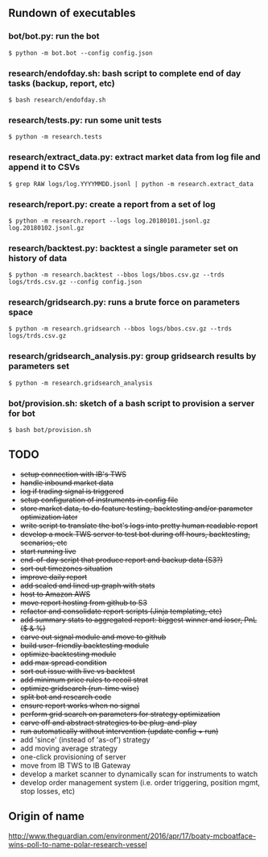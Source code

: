 
## Rundown of executables

### bot/bot.py: run the bot
    $ python -m bot.bot --config config.json

### research/endofday.sh: bash script to complete end of day tasks (backup, report, etc)
    $ bash research/endofday.sh

### research/tests.py: run some unit tests
    $ python -m research.tests

### research/extract_data.py: extract market data from log file and append it to CSVs
    $ grep RAW logs/log.YYYYMMDD.jsonl | python -m research.extract_data

### research/report.py: create a report from a set of log
    $ python -m research.report --logs log.20180101.jsonl.gz log.20180102.jsonl.gz

### research/backtest.py: backtest a single parameter set on history of data
    $ python -m research.backtest --bbos logs/bbos.csv.gz --trds logs/trds.csv.gz --config config.json

### research/gridsearch.py: runs a brute force on parameters space
    $ python -m research.gridsearch --bbos logs/bbos.csv.gz --trds logs/trds.csv.gz

### research/gridsearch_analysis.py: group gridsearch results by parameters set
    $ python -m research.gridsearch_analysis

### bot/provision.sh: sketch of a bash script to provision a server for bot
    $ bash bot/provision.sh

## TODO
* ~~setup connection with IB's TWS~~
* ~~handle inbound market data~~
* ~~log if trading signal is triggered~~
* ~~setup configuration of instruments in config file~~
* ~~store market data, to do feature testing, backtesting and/or parameter optimization later~~
* ~~write script to translate the bot's logs into pretty human readable report~~
* ~~develop a mock TWS server to test bot during off hours, backtesting, scenarios, etc~~
* ~~start running live~~
* ~~end-of-day script that produce report and backup data (S3?)~~
* ~~sort out timezones situation~~
* ~~improve daily report~~
* ~~add scaled and lined up graph with stats~~
* ~~host to Amazon AWS~~
* ~~move report hosting from github to S3~~
* ~~refactor and consolidate report scripts (Jinja templating, etc)~~
* ~~add summary stats to aggregated report: biggest winner and loser, PnL ($ & %)~~
* ~~carve out signal module and move to github~~
* ~~build user-friendly backtesting module~~
* ~~optimize backtesting module~~
* ~~add max spread condition~~
* ~~sort out issue with live vs backtest~~
* ~~add minimum price rules to recoil strat~~
* ~~optimize gridsearch (run-time wise)~~
* ~~split bot and research code~~
* ~~ensure report works when no signal~~
* ~~perform grid search on parameters for strategy optimization~~
* ~~carve off and abstract strategies to be plug-and-play~~
* ~~run automatically without intervention (update config + run)~~
* add 'since' (instead of 'as-of') strategy
* add moving average strategy
* one-click provisioning of server
* move from IB TWS to IB Gateway
* develop a market scanner to dynamically scan for instruments to watch
* develop order management system (i.e. order triggering, position mgmt, stop losses, etc)

## Origin of name

http://www.theguardian.com/environment/2016/apr/17/boaty-mcboatface-wins-poll-to-name-polar-research-vessel

